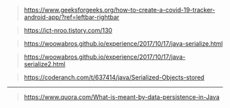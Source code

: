 > https://www.geeksforgeeks.org/how-to-create-a-covid-19-tracker-android-app/?ref=leftbar-rightbar

> https://ict-nroo.tistory.com/130

> https://woowabros.github.io/experience/2017/10/17/java-serialize.html

> https://woowabros.github.io/experience/2017/10/17/java-serialize2.html

> https://coderanch.com/t/637414/java/Serialized-Objects-stored

---

> https://www.quora.com/What-is-meant-by-data-persistence-in-Java

